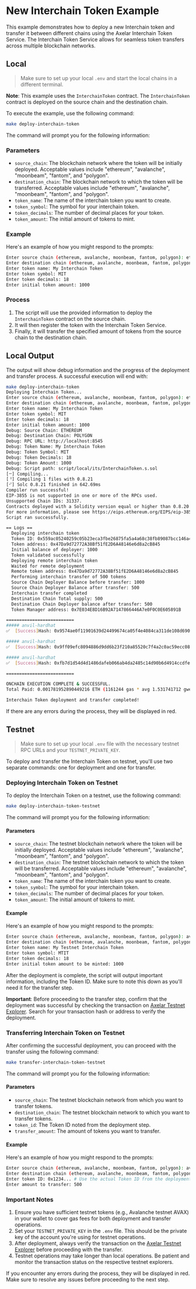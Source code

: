 # New Interchain Token Example

This example demonstrates how to deploy a new Interchain token and transfer it between different chains using the Axelar Interchain Token Service. The Interchain Token Service allows for seamless token transfers across multiple blockchain networks.

## Local

> Make sure to set up your local `.env` and start the local chains in a different terminal.

**Note**: This example uses the `InterchainToken` contract. The `InterchainToken` contract is deployed on the source chain and the destination chain.

To execute the example, use the following command:

```bash
make deploy-interchain-token
```

The command will prompt you for the following information:

### Parameters

- `source_chain`: The blockchain network where the token will be initially deployed. Acceptable values include "ethereum", "avalanche", "moonbeam", "fantom", and "polygon".
- `destination_chain`: The blockchain network to which the token will be transferred. Acceptable values include "ethereum", "avalanche", "moonbeam", "fantom", and "polygon".
- `token_name`: The name of the interchain token you want to create.
- `token_symbol`: The symbol for your interchain token.
- `token_decimals`: The number of decimal places for your token.
- `token_amount`: The initial amount of tokens to mint.

### Example

Here's an example of how you might respond to the prompts:

```bash
Enter source chain (ethereum, avalanche, moonbeam, fantom, polygon): ethereum
Enter destination chain (ethereum, avalanche, moonbeam, fantom, polygon): avalanche
Enter token name: My Interchain Token
Enter token symbol: MIT
Enter token decimals: 18
Enter initial token amount: 1000
```

### Process

1. The script will use the provided information to deploy the `InterchainToken` contract on the source chain.
2. It will then register the token with the Interchain Token Service.
3. Finally, it will transfer the specified amount of tokens from the source chain to the destination chain.

## Local Output

The output will show debug information and the progress of the deployment and transfer process. A successful execution will end with:

```bash
make deploy-interchain-token
Deploying Interchain Token...
Enter source chain (ethereum, avalanche, moonbeam, fantom, polygon): ethereum
Enter destination chain (ethereum, avalanche, moonbeam, fantom, polygon): polygon
Enter token name: My Interchain Token
Enter token symbol: MIT
Enter token decimals: 18
Enter initial token amount: 1000
Debug: Source Chain: ETHEREUM
Debug: Destination Chain: POLYGON
Debug: RPC URL: http://localhost:8545
Debug: Token Name: My Interchain Token
Debug: Token Symbol: MIT
Debug: Token Decimals: 18
Debug: Token Amount: 1000
Debug: Script path: script/local/its/InterchainToken.s.sol
[⠒] Compiling...
[⠘] Compiling 1 files with 0.8.21
[⠊] Solc 0.8.21 finished in 642.69ms
Compiler run successful!
EIP-3855 is not supported in one or more of the RPCs used.
Unsupported Chain IDs: 31337.
Contracts deployed with a Solidity version equal or higher than 0.8.20 might not work properly.
For more information, please see https://eips.ethereum.org/EIPS/eip-3855
Script ran successfully.

== Logs ==
  Deploying interchain token
  Token ID: 0x559ac05240259c05b23eca3fbe26875fa5a4a68c38fb89087bcc146a4cf9d528
  Token address: 0x47Da9d72772A38Bf51fE2D6A48146e6d8a2cB845
  Initial balance of deployer: 1000
  Token validated successfully
  Deploying remote interchain token
  Waited for remote deployment
  Remote token address: 0x47Da9d72772A38Bf51fE2D6A48146e6d8a2cB845
  Performing interchain transfer of 500 tokens
  Source Chain Deployer Balance before transfer: 1000
  Source Chain Deployer Balance after transfer: 500
  Interchain transfer completed
  Destination Chain Total supply: 500
  Destination Chain Deployer balance after transfer: 500
  Token Manager address: 0x7E034E8D16B92A7147866446A7e0F0C0E605891B

==========================
##### anvil-hardhat
✅  [Success]Hash: 0x9574ae0f11901639d24499674ca05f4e4084ca311de108d6903e9bdfa1a92156

##### anvil-hardhat
✅  [Success]Hash: 0x9ff09efc8094886d9dd6b23f210a85520c7f4a2c0ac59ecc0857d7da3600f901

##### anvil-hardhat
✅  [Success]Hash: 0xfb7d1d54d4d1486dafeb066ab4da2485c14d90b6d4914ccdfed808c0217f42e0

==========================

ONCHAIN EXECUTION COMPLETE & SUCCESSFUL.
Total Paid: 0.001781952890449216 ETH (1161244 gas * avg 1.531741712 gwei)

Interchain Token deployment and transfer completed!
```

If there are any errors during the process, they will be displayed in red.

## Testnet

> Make sure to set up your local `.env` file with the necessary testnet RPC URLs and your `TESTNET_PRIVATE_KEY`.

To deploy and transfer the Interchain Token on testnet, you'll use two separate commands: one for deployment and one for transfer.

### Deploying Interchain Token on Testnet

To deploy the Interchain Token on a testnet, use the following command:

```bash
make deploy-interchain-token-testnet
```

The command will prompt you for the following information:

#### Parameters

- `source_chain`: The testnet blockchain network where the token will be initially deployed. Acceptable values include "ethereum", "avalanche", "moonbeam", "fantom", and "polygon".
- `destination_chain`: The testnet blockchain network to which the token will be transferred. Acceptable values include "ethereum", "avalanche", "moonbeam", "fantom", and "polygon".
- `token_name`: The name of the interchain token you want to create.
- `token_symbol`: The symbol for your interchain token.
- `token_decimals`: The number of decimal places for your token.
- `token_amount`: The initial amount of tokens to mint.

#### Example

Here's an example of how you might respond to the prompts:

```bash
Enter source chain (ethereum, avalanche, moonbeam, fantom, polygon): avalanche
Enter destination chain (ethereum, avalanche, moonbeam, fantom, polygon): fantom
Enter token name: My Testnet Interchain Token
Enter token symbol: MTIT
Enter token decimals: 18
Enter initial token amount to be minted: 1000
```

After the deployment is complete, the script will output important information, including the Token ID. Make sure to note this down as you'll need it for the transfer step.

**Important**: Before proceeding to the transfer step, confirm that the deployment was successful by checking the transaction on [Axelar Testnet Explorer](https://testnet.axelarscan.io). Search for your transaction hash or address to verify the deployment.

### Transferring Interchain Token on Testnet

After confirming the successful deployment, you can proceed with the transfer using the following command:

```bash
make transfer-interchain-token-testnet
```

The command will prompt you for the following information:

#### Parameters

- `source_chain`: The testnet blockchain network from which you want to transfer tokens.
- `destination_chain`: The testnet blockchain network to which you want to transfer tokens.
- `token_id`: The Token ID noted from the deployment step.
- `transfer_amount`: The amount of tokens you want to transfer.

#### Example

Here's an example of how you might respond to the prompts:

```bash
Enter source chain (ethereum, avalanche, moonbeam, fantom, polygon): avalanche
Enter destination chain (ethereum, avalanche, moonbeam, fantom, polygon): fantom
Enter token ID: 0x1234... # Use the actual Token ID from the deployment step
Enter amount to transfer: 500
```

### Important Notes

1. Ensure you have sufficient testnet tokens (e.g., Avalanche testnet AVAX) in your wallet to cover gas fees for both deployment and transfer operations.
2. Set your `TESTNET_PRIVATE_KEY` in the `.env` file. This should be the private key of the account you're using for testnet operations.
3. After deployment, always verify the transaction on the [Axelar Testnet Explorer](https://testnet.axelarscan.io) before proceeding with the transfer.
4. Testnet operations may take longer than local operations. Be patient and monitor the transaction status on the respective testnet explorers.

If you encounter any errors during the process, they will be displayed in red. Make sure to resolve any issues before proceeding to the next step.

